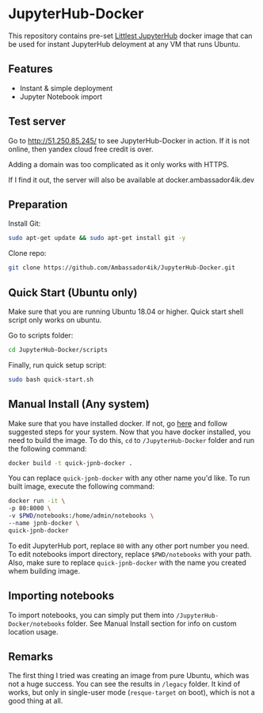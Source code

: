# JupyterHub-Docker

This repository contains pre-set [Littlest JupyterHub](https://tljh.jupyter.org/en/latest/) docker image that can be used for instant JupyterHub deloyment at any VM that runs Ubuntu.

## Features

- Instant & simple deployment
- Jupyter Notebook import

## Test server
Go to http://51.250.85.245/ to see JupyterHub-Docker in action.
If it is not online, then yandex cloud free credit is over.

Adding a domain was too complicated as it only works with HTTPS.

If I find it out, the server will also be available at docker.ambassador4ik.dev

## Preparation
Install Git:
```sh
sudo apt-get update && sudo apt-get install git -y
```
Clone repo:
```sh
git clone https://github.com/Ambassador4ik/JupyterHub-Docker.git
```

## Quick Start (Ubuntu only)
Make sure that you are running Ubuntu 18.04 or higher. Quick start shell script only works on ubuntu.

Go to scripts folder:
```sh
cd JupyterHub-Docker/scripts
```
Finally, run quick setup script:
```sh
sudo bash quick-start.sh
```



## Manual Install (Any system)
Make sure that you have installed docker. If not, go [here](https://docs.docker.com/get-docker/) and follow suggested steps for your system.
Now that you have docker installed, you need to build the image.
To do this, `cd` to `/JupyterHub-Docker` folder and run the following command:
```sh
docker build -t quick-jpnb-docker .
```
You can replace `quick-jpnb-docker` with any other name you'd like.
To run built image, execute the following command:
```sh
docker run -it \
-p 80:8000 \
-v $PWD/notebooks:/home/admin/notebooks \
--name jpnb-docker \
quick-jpnb-docker
```
To edit JupyterHub port, replace `80` with any other port number you need.
To edit notebooks import directory, replace `$PWD/notebooks` with your path.
Also, make sure to replace `quick-jpnb-docker` with the name you created whem building image.

## Importing notebooks
To import notebooks, you can simply put them into `/JupyterHub-Docker/notebooks` folder.
See Manual Install section for info on custom location usage.

## Remarks
The first thing I tried was creating an image from pure Ubuntu, which was not a huge success. You can see the results in `/legacy` folder. It kind of works, but only in single-user mode (`resque-target` on boot), which is not a good thing at all.
